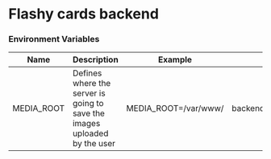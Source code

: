 # Flashy cards backend

### Environment Variables

| Name       | Description                                                               | Example              | Location                                  |
| ---------- | ------------------------------------------------------------------------- | -------------------- | ----------------------------------------- |
| MEDIA_ROOT | Defines where the server is going to save the images uploaded by the user | MEDIA_ROOT=/var/www/ | backend/src/flashy_cards/settings/base.py |
